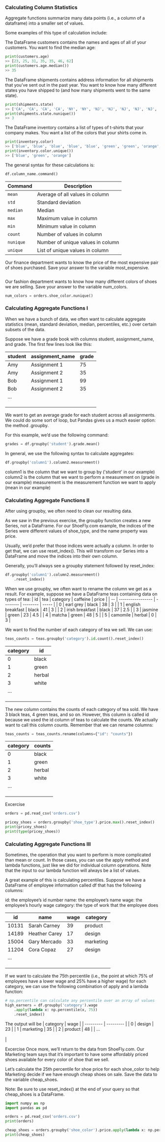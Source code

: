 ### Calculating Column Statistics
Aggregate functions summarize many data points (i.e., a column of a dataframe) into a smaller set of values.

Some examples of this type of calculation include:

The DataFrame customers contains the names and ages of all of your customers. You want to find the median age:
```python 
print(customers.age)
>> [23, 25, 31, 35, 35, 46, 62]
print(customers.age.median())
>> 35
```
The DataFrame shipments contains address information for all shipments that you’ve sent out in the past year. You want to know how many different states you have shipped to (and how many shipments went to the same state).
```python 
print(shipments.state)
>> ['CA', 'CA', 'CA', 'CA', 'NY', 'NY', 'NJ', 'NJ', 'NJ', 'NJ', 'NJ', 'NJ', 'NJ']
print(shipments.state.nunique())
>> 3
``` 
The DataFrame inventory contains a list of types of t-shirts that your company makes. You want a list of the colors that your shirts come in.
```python 
print(inventory.color)
>> ['blue', 'blue', 'blue', 'blue', 'blue', 'green', 'green', 'orange', 'orange', 'orange']
print(inventory.color.unique())
>> ['blue', 'green', 'orange']
```
The general syntax for these calculations is:
```python 
df.column_name.command()
```

| Command   | Description                       |
| --------- | --------------------------------- |
| `mean`    | Average of all values in column   |
| `std`     | Standard deviation                |
| `median`  | Median                            |
| `max`     | Maximum value in column           |
| `min`     | Minimum value in column           |
| `count`   | Number of values in column        |
| `nunique` | Number of unique values in column |
| `unique`  | List of unique values in column   |

Our finance department wants to know the price of the most expensive pair of shoes purchased. Save your answer to the variable most_expensive.
```python most_expensive = orders.price.max()
```

Our fashion department wants to know how many different colors of shoes we are selling. Save your answer to the variable num_colors.
```python 
num_colors = orders.shoe_color.nunique()
```
### Calculating Aggregate Functions I
When we have a bunch of data, we often want to calculate aggregate statistics (mean, standard deviation, median, percentiles, etc.) over certain subsets of the data.

Suppose we have a grade book with columns student, assignment_name, and grade. The first few lines look like this:

| student   | assignment\_name | grade |
| --------- | ---------------- | ----- |
| Amy       | Assignment 1     | 75    |
| Amy       | Assignment 2     | 35    |
| Bob       | Assignment 1     | 99    |
| Bob       | Assignment 2     | 35    |
| …<br><br> |

We want to get an average grade for each student across all assignments. We could do some sort of loop, but Pandas gives us a much easier option: the method .groupby.

For this example, we’d use the following command:
```python 
grades = df.groupby('student').grade.mean()
```
In general, we use the following syntax to calculate aggregates:
```python 
df.groupby('column1').column2.measurement()
```
column1 is the column that we want to group by ('student' in our example)
column2 is the column that we want to perform a measurement on (grade in our example)
measurement is the measurement function we want to apply (mean in our example)

### Calculating Aggregate Functions II
After using groupby, we often need to clean our resulting data.

As we saw in the previous exercise, the groupby function creates a new Series, not a DataFrame. For our ShoeFly.com example, the indices of the Series were different values of shoe_type, and the name property was price.

Usually, we’d prefer that those indices were actually a column. In order to get that, we can use reset_index(). This will transform our Series into a DataFrame and move the indices into their own column.

Generally, you’ll always see a groupby statement followed by reset_index:
```python 
df.groupby('column1').column2.measurement()
    .reset_index()
```
When we use groupby, we often want to rename the column we get as a result. For example, suppose we have a DataFrame teas containing data on types of tea:
| id | tea               | category | caffeine | price |
| -- | ----------------- | -------- | -------- | ----- |
| 0  | earl grey         | black    | 38       | 3     |
| 1  | english breakfast | black    | 41       | 3     |
| 2  | irish breakfast   | black    | 37       | 2.5   |
| 3  | jasmine           | green    | 23       | 4.5   |
| 4  | matcha            | green    | 48       | 5     |
| 5  | camomile          | herbal   | 0        | 3     |

We want to find the number of each category of tea we sell. We can use:

```python
teas_counts = teas.groupby('category').id.count().reset_index()
```
| category  | id     |
| --------- | ------ |
| 0         | black  | 3 |
| 1         | green  | 4 |
| 2         | herbal | 8 |
| 3         | white  | 2 |
| …<br><br> |

The new column contains the counts of each category of tea sold. We have 3 black teas, 4 green teas, and so on. However, this column is called id because we used the id column of teas to calculate the counts. We actually want to call this column counts. Remember that we can rename columns:
```python 
teas_counts = teas_counts.rename(columns={"id": "counts"})
``` 
| category  | counts |
| --------- | ------ |
| 0         | black  | 3 |
| 1         | green  | 4 |
| 2         | herbal | 8 |
| 3         | white  | 2 |
| …<br><br> |

Excercise 
```python 
orders = pd.read_csv('orders.csv')

pricey_shoes = orders.groupby('shoe_type').price.max().reset_index()
print(pricey_shoes)
print(type(pricey_shoes))
```
### Calculating Aggregate Functions III
Sometimes, the operation that you want to perform is more complicated than mean or count. In those cases, you can use the apply method and lambda functions, just like we did for individual column operations. Note that the input to our lambda function will always be a list of values.

A great example of this is calculating percentiles. Suppose we have a DataFrame of employee information called df that has the following columns:

id: the employee’s id number
name: the employee’s name
wage: the employee’s hourly wage
category: the type of work that the employee does

| id        | name          | wage | category  |
| --------- | ------------- | ---- | --------- |
| 10131     | Sarah Carney  | 39   | product   |
| 14189     | Heather Carey | 17   | design    |
| 15004     | Gary Mercado  | 33   | marketing |
| 11204     | Cora Copaz    | 27   | design    |
| …<br><br> |

If we want to calculate the 75th percentile (i.e., the point at which 75% of employees have a lower wage and 25% have a higher wage) for each category, we can use the following combination of apply and a lambda function:
```python 
# np.percentile can calculate any percentile over an array of values
high_earners = df.groupby('category').wage
    .apply(lambda x: np.percentile(x, 75))
    .reset_index()
```
The output will be 
| category  | wage      |
| --------- | --------- |
| 0         | design    | 23 |
| 1         | marketing | 35 |
| 2         | product   | 48 |
| …<br><br> |

Excercise 
Once more, we’ll return to the data from ShoeFly.com. Our Marketing team says that it’s important to have some affordably priced shoes available for every color of shoe that we sell.

Let’s calculate the 25th percentile for shoe price for each shoe_color to help Marketing decide if we have enough cheap shoes on sale. Save the data to the variable cheap_shoes.

Note: Be sure to use reset_index() at the end of your query so that cheap_shoes is a DataFrame.
```python 
import numpy as np
import pandas as pd

orders = pd.read_csv('orders.csv')
print(orders)

cheap_shoes = orders.groupby('shoe_color').price.apply(lambda x: np.percentile(x,25)).reset_index()
print(cheap_shoes)
``` 
